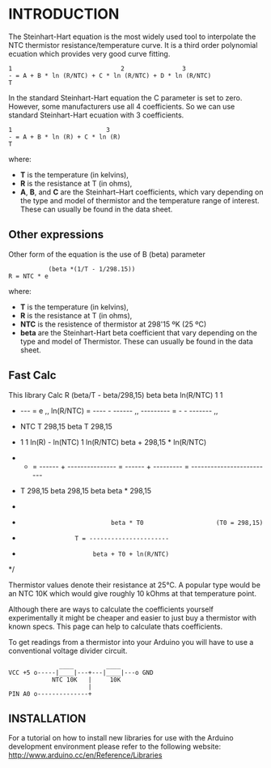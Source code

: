 # INTRODUCTION #

The Steinhart-Hart equation is the most widely used tool to interpolate 
the NTC thermistor resistance/temperature curve. It is a third order
polynomial ecuation which provides very good curve fitting.

	1                              2                3
	- = A + B * ln (R/NTC) + C * ln (R/NTC) + D * ln (R/NTC)
	T

In the standard Steinhart-Hart equation the C parameter is set to zero.
However, some manufacturers use all 4 coefficients. So we can use standard Steinhart-Hart
ecuation with 3 coefficients. 
 
	1                          3
	- = A + B * ln (R) + C * ln (R)
	T
 
where:
* **T** is the temperature (in kelvins),
* **R** is the resistance at T (in ohms),
* **A**, **B**, and **C** are the Steinhart–Hart coefficients, which vary depending on the type and model of thermistor and the temperature range of interest. 
These can usually be found in the data sheet.

## Other expressions ##

Other form of the equation is the use of B (beta) parameter 

	           (beta *(1/T - 1/298.15))
	R = NTC * e

where:
* **T** is the temperature (in kelvins),
* **R** is the resistance at T (in ohms),
* **NTC** is the resistence of thermistor at 298'15 ºK (25 ºC) 
* **beta** are the Steinhart-Hart beta coefficient that vary depending on the type and model of Thermistor. 
These can usually be found in the data sheet.

## Fast Calc ##

This library Calc 
	R     (beta/T - beta/298,15)                  beta   beta        ln(R/NTC)   1     1
 *    --- = e                         ,, ln(R/NTC) = ---- - ------  ,,  --------- = - - ------- ,,
 *    NTC                                             T     298,15        beta      T   298,15
 
 *    1      1     ln(R) - ln(NTC)        1     ln(R/NTC)     beta + 298,15 * ln(R/NTC)
 *    - = ------ + ---------------  =  ------ + ---------  =  -------------------------
 *    T   298,15        beta           298,15     beta             beta * 298,15
 * 
 *                              beta * T0                    (T0 = 298,15)
 *                    T = ----------------------
 *                         beta + T0 + ln(R/NTC) 
 */	

Thermistor values denote their resistance at 25°C. A popular type would
be an NTC 10K which would give roughly 10 kOhms at that temperature point.

Although there are ways to calculate the coefficients yourself experimentally
it might be cheaper and easier to just buy a thermistor with known specs. This page 
can help to calculate thats coefficients. 

To get readings from a thermistor into your Arduino you will have to use
a conventional voltage divider circuit.

	              ____         ____
	VCC +5 o-----|____|---+---|____|---o GND
	            NTC 10K   |     10K
	                      | 
	PIN A0 o--------------+


## INSTALLATION ##

For a tutorial on how to install new libraries for use with the Arduino
development environment please refer to the following website:
http://www.arduino.cc/en/Reference/Libraries


